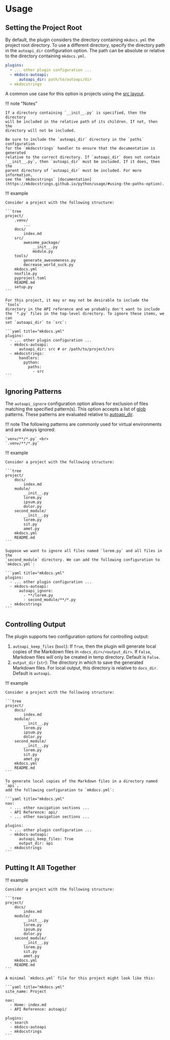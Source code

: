 # Usage

## Setting the Project Root

By default, the plugin considers the directory containing `mkdocs.yml` the
project root directory. To use a different directory, specify the directory
path in the `autoapi_dir` configuration option. The path can be absolute or
relative to the directory containing `mkdocs.yml`.

```yaml
plugins:
  - ... other plugin configuration ...
  - mkdocs-autoapi:
      autoapi_dir: path/to/autoapi/dir
  - mkdocstrings
```

A common use case for this option is projects using the
[src layout](https://packaging.python.org/en/latest/discussions/src-layout-vs-flat-layout/).

!!! note "Notes"

    If a directory containing `__init__.py` is specified, then the directory
    will be included in the relative path of its children. If not, then the
    directory will not be included.

    Be sure to include the `autoapi_dir` directory in the `paths` configuration
    for the `mkdocstrings` handler to ensure that the documentation is generated
    relative to the correct directory. If `autoapi_dir` does not contain
    `__init__.py`, then `autoapi_dir` must be included. If it does, then the
    parent directory of `autoapi_dir` must be included. For more information,
    see the `mkdocstrings` [documentation](https://mkdocstrings.github.io/python/usage/#using-the-paths-option).

!!! example

    Consider a project with the following structure:

    ```tree
    project/
        .venv/
            ...
        docs/
            index.md
        src/
            awesome_package/
                __init__.py
                module.py
        tools/
            generate_awesomeness.py
            decrease_world_suck.py
        mkdocs.yml
        noxfile.py
        pyproject.toml
        README.md
        setup.py
    ```

    For this project, it may or may not be desirable to include the `tools`
    directory in the API reference and we probably don't want to include
    the `*.py` files in the top-level directory. To ignore these items, we can
    set `autoapi_dir` to `src`:

    ```yaml title="mkdocs.yml"
    plugins:
      - ... other plugin configuration ...
      - mkdocs-autoapi:
          autoapi_dir: src # or /path/to/project/src
      - mkdocstrings:
          handlers:
            python:
              paths:
                - src
    ```

## Ignoring Patterns

The `autoapi_ignore` configuration option allows for exclusion of files matching
the specified pattern(s). This option accepts a list of [glob](https://man7.org/linux/man-pages/man7/glob.7.html)
patterns. These patterns are evaluated relative to
[autoapi_dir](#setting-the-project-root).

!!! note
    The following patterns are commonly used for virtual environments and are
    always ignored:

    `venv/**/*.py` <br>
    `.venv/**/*.py`

!!! example

    Consider a project with the following structure:

    ```tree
    project/
        docs/
            index.md
        module/
            __init__.py
            lorem.py
            ipsum.py
            dolor.py
        second_module/
            __init__.py
            lorem.py
            sit.py
            amet.py
        mkdocs.yml
        README.md
    ```

    Suppose we want to ignore all files named `lorem.py` and all files in the
    `second_module` directory. We can add the following configuration to
    `mkdocs.yml`:

    ```yaml title="mkdocs.yml"
    plugins:
      - ... other plugin configuration ...
      - mkdocs-autoapi:
          autoapi_ignore:
            - **/lorem.py
            - second_module/**/*.py
      - mkdocstrings
    ```

## Controlling Output

The plugin supports two configuration options for
controlling output:

1. `autoapi_keep_files` (`bool`): If `True`, then the plugin will generate local
    copies of the Markdown files in `<docs_dir>/<output_dir>`. If `False`,
    Markdown files will only be created in temp directory. Default is `False`.
2. `output_dir` (`str`): The directory in which to save the generated Markdown
   files. For local output, this directory is relative to `docs_dir`. Default
   is `autoapi`.

!!! example

    Consider a project with the following structure:

    ```tree
    project/
        docs/
            index.md
        module/
            __init__.py
            lorem.py
            ipsum.py
            dolor.py
        second_module/
            __init__.py
            lorem.py
            sit.py
            amet.py
        mkdocs.yml
        README.md
    ```

    To generate local copies of the Markdown files in a directory named `api`,
    add the following configuration to `mkdocs.yml`:

    ```yaml title="mkdocs.yml"
    nav:
      - ... other navigation sections ...
      - API Reference: api/
      - ... other navigation sections ...

    plugins:
      - ... other plugin configuration ...
      - mkdocs-autoapi:
          autoapi_keep_files: True
          output_dir: api
      - mkdocstrings
    ```

## Putting It All Together

!!! example

    Consider a project with the following structure:

    ```tree
    project/
        docs/
            index.md
        module/
            __init__.py
            lorem.py
            ipsum.py
            dolor.py
        second_module/
            __init__.py
            lorem.py
            sit.py
            amet.py
        mkdocs.yml
        README.md
    ```

    A minimal `mkdocs.yml` file for this project might look like this:

    ```yaml title="mkdocs.yml"
    site_name: Project

    nav:
      - Home: index.md
      - API Reference: autoapi/

    plugins:
      - search
      - mkdocs-autoapi
      - mkdocstrings
    ```
